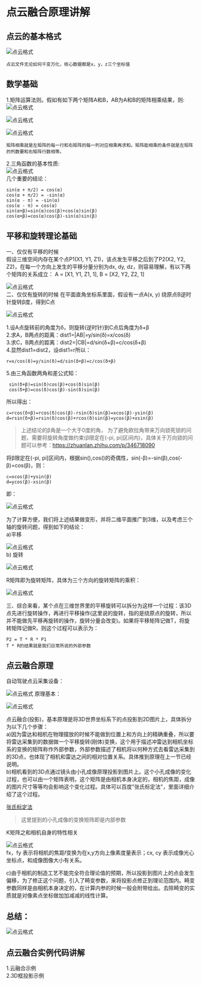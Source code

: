 # 点云融合原理讲解  
## 点云的基本格式
![点云格式](docs/pointcloud_format.png)

	点云文件无论如何千变万化，核心数据都是x，y，z三个坐标值

## 数学基础
1.矩阵运算法则。假如有如下两个矩阵A和B，AB为A和B的矩阵相乘结果，则:  
![点云格式](docs/matA.svg) 
 
![点云格式](docs/matB.svg)  

![点云格式](docs/matC.svg)   

	
	矩阵相乘就是左矩阵的每一行和右矩阵的每一列对应相乘再求和。矩阵能相乘的条件就是左矩阵的列数要和右矩阵行数相等。
	
2.三角函数的基本性质:  
![点云格式](docs/sanjiao.png)   
几个重要的结论：

	sin(α + π/2) = cos(α)
	cos(α + π/2) = -sin(α)
	sin(α - π) = -sin(α)
	cos(α - π) = cos(α)
	sin(α+β)=sin(α)cos(β)+cos(α)sin(β)
	cos(α+β)=cos(α)cos(β)-sin(α)sin(β) 
	
## 平移和旋转理论基础  
一、仅仅有平移的时候  
假设三维空间内存在某个点P1(X1, Y1, Z1)，该点发生平移之后到了P2(X2, Y2, Z2)，在每一个方向上发生的平移分量分别为dx, dy, dz，则容易理解，有以下两个矩阵的关系成立：
A = [X1, Y1, Z1, 1],  B = [X2, Y2, Z2, 1]

![点云格式](docs/translation.png)   
二、仅仅有旋转的时候
在平面直角坐标系里面，假设有一点A(x, y) 绕原点B逆时针旋转β度，得到C点

![点云格式](docs/rotate.png)   

1.设A点旋转前的角度为δ，则旋转(逆时针)到C点后角度为δ+β  
2.求A，B两点的距离：dist1=|AB|=y/sin(δ)=x/cos(δ)  
3.求C，B两点的距离：dist2=|CB|=d/sin(δ+β)=c/cos(δ+β)  
4.显然dist1=dist2，设dist1=r所以：   

    r=x/cos(δ)=y/sin(δ)=d/sin(δ+β)=c/cos(δ+β) 

5.由三角函数两角和差公式知：

	 sin(δ+β)=sin(δ)cos(β)+cos(δ)sin(β)
	 cos(δ+β)=cos(δ)cos(β)-sin(δ)sin(β) 

所以得出：   

	c=rcos(δ+β)=rcos(δ)cos(β)-rsin(δ)sin(β)=xcos(β)-ysin(β)
   	d=rsin(δ+β)=rsin(δ)cos(β)+rcos(δ)sin(β)=ycos(β)+xsin(β) 
   	
>上述结论的β角是一个大于0度的角， 为了避免欧拉角带来万向锁死锁的问题，需要将旋转角度做约束(β限定在(-pi, pi]区间内)，具体关于万向锁的问题可以参考：https://zhuanlan.zhihu.com/p/346718090

将β限定在(-pi, pi]区间内，根据sin(),cos()的奇偶性，sin(-β)=-sin(β),cos(-β)=cos(β)，则：	

	c=xcos(β)+ysin(β)
	d=ycos(β)-xsin(β)

即：

![点云格式](docs/rotateMat.png)   

为了计算方便，我们将上述结果做变形，并将二维平面推广到3维，以及考虑三个轴的旋转问题，得到如下的结论：  
a)平移

![点云格式](docs/transMat.png)  
b) 旋转

![点云格式](docs/roateMat2.png)   

R矩阵即为旋转矩阵，具体为三个方向的旋转矩阵的乘积：  

![点云格式](docs/R.png)   

三、综合来看，某个点在三维世界里的平移旋转可以拆分为这样一个过程：该3D点先进行旋转操作，再进行平移操作(这里说的旋转，指的是绕原点的旋转，所以并不能做先平移再旋转的操作，旋转分量会改变)。如果将平移矩阵记做T，将旋转矩阵记做R，则这个过程可以表示为：

	P2 = T * R * P1
	T * R的结果就是我们日常所说的外部参数
	
## 点云融合原理
自动驾驶点云采集设备：

![点云格式](docs/car.png)
原理基本：

![点云格式](docs/touying.png)

点云融合(投影)，基本原理是将3D世界坐标系下的点投影到2D图片上，具体拆分为以下几个步骤：  
a)因为雷达和相机在物理摆放的时候不能做到位置上和方向上的精确重叠，所以要将雷达采集到的数据做一个平移旋转(刚体)变换，这个用于描述冲雷达到相机坐标系的变换的矩阵称作外部参数，外部参数描述了相机将以何种方式去看雷达采集到的3D点，也体现了相机和雷达之间的相对位置关系。具体推到原理在上一节已经说明。  
b)相机看到的3D点通过镜头由小孔成像原理投影到图片上。这个小孔成像的变化过程，也可以由一个矩阵表明，这个矩阵是由相机本身决定的，相机的焦距，成像的图片尺寸等等均会影响这个变化过程。具体可以百度"张氏标定法"，里面详细介绍了这个过程。

[张氏标定法](https://www.cnblogs.com/wangguchangqing/p/8335131.html)

>这里提到的小孔成像的变换矩阵即是内部参数

K矩阵之和相机自身的特性相关

![点云格式](docs/K.png)  
fx，fy 表示将相机的焦距𝑓变换为在x,y方向上像素度量表示；cx, cy 表示成像光心坐标点，和成像图像大小有关系。  

c)由于相机的制造工艺不能完全符合理论值的预期，所以投影到图片上的点会发生偏移，为了修正这个问题，引入了畸变参数，来将投影点修正到理论范围内。畸变参数同样是由相机本身决定的，在计算内参的时候一般会附带给出。去除畸变的实质就是对像素点坐标做加加减减的线性计算。

## 总结：  

![点云格式](docs/Res.png)

## 点云融合实例代码讲解  
1.云融合示例  
2.3D框投影示例    
